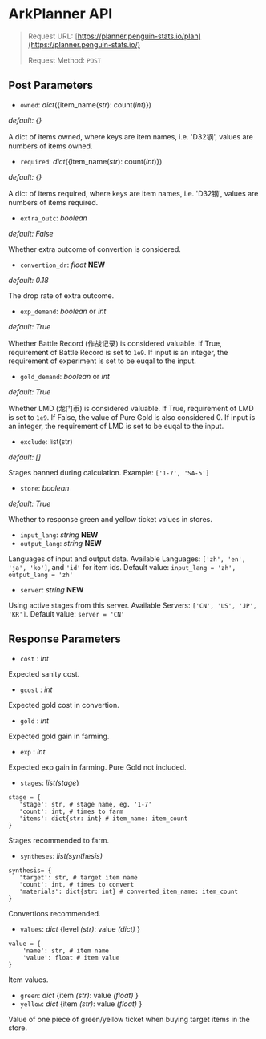# ArkPlanner API

> Request URL: [https://planner.penguin-stats.io/plan](https://planner.penguin-stats.io/)
>
> Request Method: ```POST```

## Post Parameters

- ```owned```: *dict*({item_name(*str*): count(*int*)})

*default: {}*

A dict of items owned, where keys are item names, i.e. 'D32钢', values are numbers of items owned.
-  ```required```: *dict*({item_name(*str*): count(*int*)}) 

*default: {}*

A dict of items required, where keys are item names, i.e. 'D32钢', values are numbers of items required.
- ```extra_outc```: *boolean*

*default: False*

Whether extra outcome of convertion is considered.
- ```convertion_dr```: *float* **NEW**

*default: 0.18*

The drop rate of extra outcome.
- ```exp_demand```: *boolean* or *int*

*default: True*

Whether Battle Record (作战记录) is considered valuable. If True, requirement of Battle Record is set to ```1e9```. If input is an integer, the requirement of experiment is set to be euqal to the input.
- ```gold_demand```: *boolean* or *int*

*default: True*

Whether LMD (龙门币) is considered valuable. If True, requirement of LMD is set to ```1e9```. If False, the value of Pure Gold is also considered 0. If input is an integer, the requirement of LMD is set to be euqal to the input.
- ```exclude```: list(str)

 *default: []*
 
Stages banned during calculation. Example: ```['1-7', 'SA-5']```
- ```store```: *boolean*

*default: True*

Whether to response green and yellow ticket values in stores.

- ```input_lang```: *string* **NEW**
- ```output_lang```: *string* **NEW**

Languages of input and output data. Available Languages: ```['zh', 'en', 'ja', 'ko']```, and ```'id'``` for item ids. 
Default value: ```input_lang = 'zh', output_lang = 'zh'```

- ```server```: *string* **NEW**

Using active stages from this server. Available Servers: ```['CN', 'US', 'JP', 'KR']```.
Default value: ```server = 'CN'```


## Response Parameters
- ```cost``` : *int*

Expected sanity cost. 
- ```gcost``` : *int*

Expected gold cost in convertion.
- ```gold``` : *int*

Expected gold gain in farming.
- ```exp``` : *int*

Expected exp gain in farming. Pure Gold not included.
- ```stages```: *list(stage*)

 ```
stage = {
	'stage': str, # stage name, eg. '1-7'
	'count': int, # times to farm
	'items': dict{str: int} # item_name: item_count
} 
 ```
 
Stages recommended to farm.
- ```syntheses```: *list(synthesis)*

 ```
synthesis= {
	'target': str, # target item name
	'count': int, # times to convert
	'materials': dict{str: int} # converted_item_name: item_count
} 
```

Convertions recommended.
- ```values```: *dict* {level *(str)*: value *(dict)* }

```
value = {
	'name': str, # item name
	'value': float # item value
}
```

Item values.
- ```green```: *dict* {item *(str)*: value *(float)* }
- ```yellow```: *dict* {item *(str)*: value *(float)* }

Value of one piece of green/yellow ticket when buying target items in the store.

